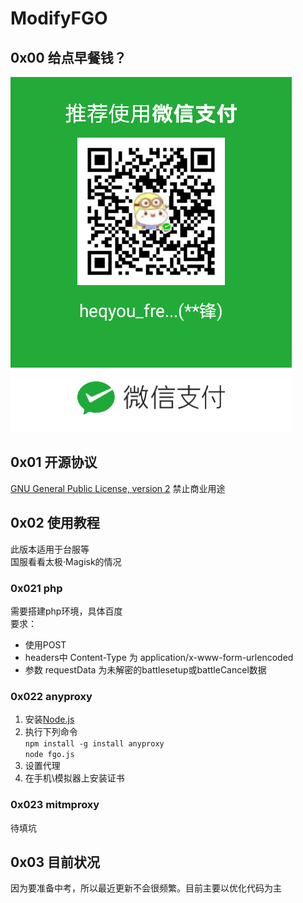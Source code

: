 # ModifyFGO
## 0x00 给点早餐钱？
![](https://github.com/heqyoufree/ModifyFGO/raw/master/%E6%B1%82%E7%82%B9%E6%97%A9%E9%A4%90%E9%92%B1.png)
## 0x01 开源协议
[GNU General Public License, version 2](http://www.gnu.org/licenses/old-licenses/gpl-2.0-standalone.html)
禁止商业用途
## 0x02 使用教程
此版本适用于台服等  
国服看看太极·Magisk的情况
### 0x021 php
需要搭建php环境，具体百度  
要求：
- 使用POST
- headers中 Content-Type 为 application/x-www-form-urlencoded
- 参数 requestData 为未解密的battlesetup或battleCancel数据
### 0x022 anyproxy
1. 安装[Node.js](https://nodejs.org)
2. 执行下列命令  
``
npm install -g install anyproxy
``  
``
node fgo.js
``
1. 设置代理
2. 在手机\模拟器上安装证书
### 0x023 mitmproxy
待填坑
## 0x03 目前状况
因为要准备中考，所以最近更新不会很频繁。目前主要以优化代码为主